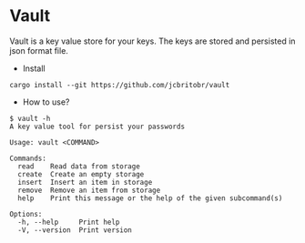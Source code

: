 # Vault

Vault is a key value store for your keys. The keys are stored and persisted in json format file.

* Install

```
cargo install --git https://github.com/jcbritobr/vault
```
* How to use?

```
$ vault -h
A key value tool for persist your passwords

Usage: vault <COMMAND>

Commands:
  read    Read data from storage
  create  Create an empty storage
  insert  Insert an item in storage
  remove  Remove an item from storage
  help    Print this message or the help of the given subcommand(s)

Options:
  -h, --help     Print help
  -V, --version  Print version
```